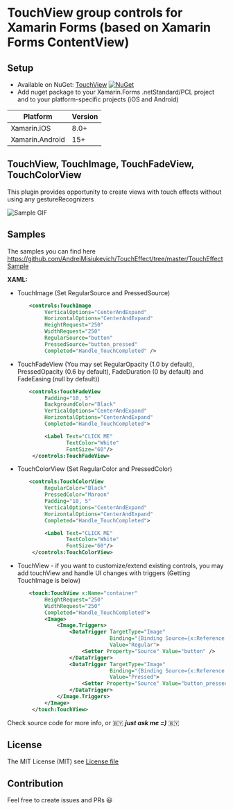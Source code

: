 # TouchView group controls for Xamarin Forms (based on Xamarin Forms ContentView)

## Setup
* Available on NuGet: [TouchView](http://www.nuget.org/packages/TouchView) [![NuGet](https://img.shields.io/nuget/v/TouchView.svg?label=NuGet)](https://www.nuget.org/packages/TouchView)
* Add nuget package to your Xamarin.Forms .netStandard/PCL project and to your platform-specific projects (iOS and Android)

|Platform|Version|
| ------------------- | ------------------- |
|Xamarin.iOS|8.0+|
|Xamarin.Android|15+|

## TouchView, TouchImage, TouchFadeView, TouchColorView
This plugin provides opportunity to create views with touch effects without using any gestureRecognizers

![Sample GIF](https://media.giphy.com/media/5BUTDOexcuBUvKxkPy/giphy.gif)

## Samples
The samples you can find here https://github.com/AndreiMisiukevich/TouchEffect/tree/master/TouchEffectSample

**XAML:**
* TouchImage (Set RegularSource and PressedSource)
```xml
       <controls:TouchImage
            VerticalOptions="CenterAndExpand"
            HorizontalOptions="CenterAndExpand"
            HeightRequest="250"
            WidthRequest="250"
            RegularSource="button"
            PressedSource="button_pressed"
            Completed="Handle_TouchCompleted" />
```

* TouchFadeView (You may set RegularOpacity (1.0 by default), PressedOpacity (0.6 by default), FadeDuration (0 by default) and FadeEasing (null by default))
```xml
       <controls:TouchFadeView
            Padding="10, 5"
            BackgroundColor="Black"
            VerticalOptions="CenterAndExpand"
            HorizontalOptions="CenterAndExpand"
            Completed="Handle_TouchCompleted">

            <Label Text="CLICK ME" 
                   TextColor="White" 
                   FontSize="60"/>
        </controls:TouchFadeView>
```

* TouchColorView (Set RegularColor and PressedColor)
```xml
       <controls:TouchColorView
            RegularColor="Black"
            PressedColor="Maroon"
            Padding="10, 5"
            VerticalOptions="CenterAndExpand"
            HorizontalOptions="CenterAndExpand"
            Completed="Handle_TouchCompleted">

            <Label Text="CLICK ME" 
                   TextColor="White" 
                   FontSize="60"/>
        </controls:TouchColorView>
```

* TouchView - if you want to customize/extend existing controls, you may add touchView and handle UI changes with triggers (Getting TouchImage is below)
```xml
       <touch:TouchView x:Name="container"
            HeightRequest="250"
            WidthRequest="250"
            Completed="Handle_TouchCompleted">
            <Image>
                <Image.Triggers>
                    <DataTrigger TargetType="Image" 
                                 Binding="{Binding Source={x:Reference container}, Path=State}"
                                 Value="Regular">
                        <Setter Property="Source" Value="button" />
                    </DataTrigger>
                    <DataTrigger TargetType="Image" 
                                 Binding="{Binding Source={x:Reference container}, Path=State}"
                                 Value="Pressed">
                        <Setter Property="Source" Value="button_pressed" />
                    </DataTrigger>
                </Image.Triggers>
            </Image>
        </touch:TouchView>
```

Check source code for more info, or 🇧🇾 ***just ask me =)*** 🇧🇾

## License
The MIT License (MIT) see [License file](LICENSE)

## Contribution
Feel free to create issues and PRs 😃

